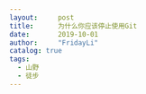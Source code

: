 ```yaml
---
layout:     post
title:      为什么你应该停止使用Git
date:       2019-10-01
author:     "FridayLi"
catalog: true
tags:
  - 山野
  - 徒步
---
```


